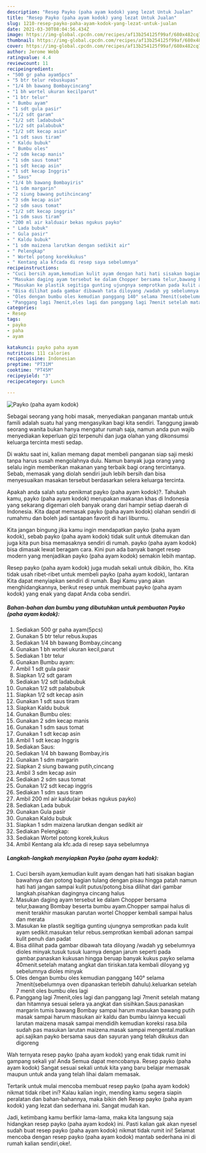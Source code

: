 ```yaml
---
description: "Resep Payko (paha ayam kodok) yang lezat Untuk Jualan"
title: "Resep Payko (paha ayam kodok) yang lezat Untuk Jualan"
slug: 1210-resep-payko-paha-ayam-kodok-yang-lezat-untuk-jualan
date: 2021-03-30T08:04:56.434Z
image: https://img-global.cpcdn.com/recipes/af13b254125f99af/680x482cq70/payko-paha-ayam-kodok-foto-resep-utama.jpg
thumbnail: https://img-global.cpcdn.com/recipes/af13b254125f99af/680x482cq70/payko-paha-ayam-kodok-foto-resep-utama.jpg
cover: https://img-global.cpcdn.com/recipes/af13b254125f99af/680x482cq70/payko-paha-ayam-kodok-foto-resep-utama.jpg
author: Jerome Webb
ratingvalue: 4.4
reviewcount: 11
recipeingredient:
- "500 gr paha ayam5pcs"
- "5 btr telur rebuskupas"
- "1/4 bh bawang Bombaycincang"
- "1 bh wortel ukuran kecilparut"
- "1 btr telur"
- " Bumbu ayam"
- "1 sdt gula pasir"
- "1/2 sdt garam"
- "1/2 sdt ladabubuk"
- "1/2 sdt palabubuk"
- "1/2 sdt kecap asin"
- "1 sdt saus tiram"
- " Kaldu bubuk"
- " Bumbu oles"
- "2 sdm kecap manis"
- "1 sdm saus tomat"
- "1 sdt kecap asin"
- "1 sdt kecap Inggris"
- " Saus"
- "1/4 bh bawang Bombayiris"
- "1 sdm margarin"
- "2 siung bawang putihcincang"
- "3 sdm kecap asin"
- "2 sdm saus tomat"
- "1/2 sdt kecap inggris"
- "1 sdm saus tiram"
- "200 ml air kalduair bekas ngukus payko"
- " Lada bubuk"
- " Gula pasir"
- " Kaldu bubuk"
- "1 sdm maizena larutkan dengan sedikit air"
- " Pelengkap"
- " Wortel potong korekkukus"
- " Kentang ala kfcada di resep saya sebelumnya"
recipeinstructions:
- "Cuci bersih ayam,kemudian kulit ayam dengan hati hati sisakan bagian bawahnya dan potong bagian tulang dengan pisau hingga patah namun hati hati jangan sampai kulit putus/potong.bisa dilihat dari gambar langkah.pisahkan dagingnya cincang halus"
- "Masukan daging ayam tersebut ke dalam Chopper bersama telur,bawang Bombay beserta bumbu ayam.Chopper sampai halus di menit terakhir masukan parutan wortel Chopper kembali sampai halus dan merata"
- "Masukan ke plastik segitiga gunting ujungnya semprotkan pada kulit ayam sedikit.masukan telur rebus.semprotkan kembali adonan sampai kulit penuh dan padat"
- "Bisa dilihat pada gambar dibawah tata diloyang /wadah yg sebelumnya dioles minyak.tusuk tusuk luarnya dengan jarum seperti pada gambar.panaskan kukusan hingga beruap banyak kukus payko selama 40menit.setelah matang angkat dan tiriskan.tata kembali diloyang yg sebelumnya dioles minyak"
- "Oles dengan bumbu oles kemudian panggang 140° selama 7menit(sebelumnya oven dipanaskan terlebih dahulu).keluarkan setelah 7 menit oles bumbu oles lagi"
- "Panggang lagi 7menit,oles lagi dan panggang lagi 7menit setelah matang dan hitamnya sesuai selera ya.angkat dan sisihkan.Saus:panaskan margarin tumis bawang Bombay sampai harum masukan bawang putih masak sampai harum masukan air kaldu dan bumbu lainnya kecuali larutan maizena masak sampai mendidih kemudian koreksi rasa.bila sudah pas masukan larutan maizena.masak sampai mengental.matikan api.sajikan payko bersama saus dan sayuran yang telah dikukus dan digoreng"
categories:
- Resep
tags:
- payko
- paha
- ayam

katakunci: payko paha ayam 
nutrition: 111 calories
recipecuisine: Indonesian
preptime: "PT31M"
cooktime: "PT45M"
recipeyield: "3"
recipecategory: Lunch

---
```



![Payko (paha ayam kodok)](https://img-global.cpcdn.com/recipes/af13b254125f99af/680x482cq70/payko-paha-ayam-kodok-foto-resep-utama.jpg)

Sebagai seorang yang hobi masak, menyediakan panganan mantab untuk famili adalah suatu hal yang mengasyikan bagi kita sendiri. Tanggung jawab seorang  wanita bukan hanya mengatur rumah saja, namun anda pun wajib menyediakan keperluan gizi terpenuhi dan juga olahan yang dikonsumsi keluarga tercinta mesti sedap.

Di waktu  saat ini, kalian memang dapat membeli panganan siap saji meski tanpa harus susah mengolahnya dulu. Namun banyak juga orang yang selalu ingin memberikan makanan yang terbaik bagi orang tercintanya. Sebab, memasak yang diolah sendiri jauh lebih bersih dan bisa menyesuaikan masakan tersebut berdasarkan selera keluarga tercinta. 



Apakah anda salah satu penikmat payko (paha ayam kodok)?. Tahukah kamu, payko (paha ayam kodok) merupakan makanan khas di Indonesia yang sekarang digemari oleh banyak orang dari hampir setiap daerah di Indonesia. Kita dapat memasak payko (paha ayam kodok) olahan sendiri di rumahmu dan boleh jadi santapan favorit di hari liburmu.

Kita jangan bingung jika kamu ingin mendapatkan payko (paha ayam kodok), sebab payko (paha ayam kodok) tidak sulit untuk ditemukan dan juga kita pun bisa memasaknya sendiri di rumah. payko (paha ayam kodok) bisa dimasak lewat beragam cara. Kini pun ada banyak banget resep modern yang menjadikan payko (paha ayam kodok) semakin lebih mantap.

Resep payko (paha ayam kodok) juga mudah sekali untuk dibikin, lho. Kita tidak usah ribet-ribet untuk membeli payko (paha ayam kodok), lantaran Kita dapat menyiapkan sendiri di rumah. Bagi Kamu yang akan menghidangkannya, berikut resep untuk membuat payko (paha ayam kodok) yang enak yang dapat Anda coba sendiri.

<!--inarticleads1-->

##### Bahan-bahan dan bumbu yang dibutuhkan untuk pembuatan Payko (paha ayam kodok):

1. Sediakan 500 gr paha ayam(5pcs)
1. Gunakan 5 btr telur rebus.kupas
1. Sediakan 1/4 bh bawang Bombay,cincang
1. Gunakan 1 bh wortel ukuran kecil,parut
1. Sediakan 1 btr telur
1. Gunakan  Bumbu ayam:
1. Ambil 1 sdt gula pasir
1. Siapkan 1/2 sdt garam
1. Sediakan 1/2 sdt ladabubuk
1. Gunakan 1/2 sdt palabubuk
1. Siapkan 1/2 sdt kecap asin
1. Gunakan 1 sdt saus tiram
1. Siapkan  Kaldu bubuk
1. Gunakan  Bumbu oles:
1. Gunakan 2 sdm kecap manis
1. Gunakan 1 sdm saus tomat
1. Gunakan 1 sdt kecap asin
1. Ambil 1 sdt kecap Inggris
1. Sediakan  Saus:
1. Sediakan 1/4 bh bawang Bombay,iris
1. Gunakan 1 sdm margarin
1. Siapkan 2 siung bawang putih,cincang
1. Ambil 3 sdm kecap asin
1. Sediakan 2 sdm saus tomat
1. Gunakan 1/2 sdt kecap inggris
1. Sediakan 1 sdm saus tiram
1. Ambil 200 ml air kaldu(air bekas ngukus payko)
1. Sediakan  Lada bubuk
1. Gunakan  Gula pasir
1. Gunakan  Kaldu bubuk
1. Siapkan 1 sdm maizena larutkan dengan sedikit air
1. Sediakan  Pelengkap:
1. Sediakan  Wortel potong korek,kukus
1. Ambil  Kentang ala kfc.ada di resep saya sebelumnya




<!--inarticleads2-->

##### Langkah-langkah menyiapkan Payko (paha ayam kodok):

1. Cuci bersih ayam,kemudian kulit ayam dengan hati hati sisakan bagian bawahnya dan potong bagian tulang dengan pisau hingga patah namun hati hati jangan sampai kulit putus/potong.bisa dilihat dari gambar langkah.pisahkan dagingnya cincang halus
1. Masukan daging ayam tersebut ke dalam Chopper bersama telur,bawang Bombay beserta bumbu ayam.Chopper sampai halus di menit terakhir masukan parutan wortel Chopper kembali sampai halus dan merata
1. Masukan ke plastik segitiga gunting ujungnya semprotkan pada kulit ayam sedikit.masukan telur rebus.semprotkan kembali adonan sampai kulit penuh dan padat
1. Bisa dilihat pada gambar dibawah tata diloyang /wadah yg sebelumnya dioles minyak.tusuk tusuk luarnya dengan jarum seperti pada gambar.panaskan kukusan hingga beruap banyak kukus payko selama 40menit.setelah matang angkat dan tiriskan.tata kembali diloyang yg sebelumnya dioles minyak
1. Oles dengan bumbu oles kemudian panggang 140° selama 7menit(sebelumnya oven dipanaskan terlebih dahulu).keluarkan setelah 7 menit oles bumbu oles lagi
1. Panggang lagi 7menit,oles lagi dan panggang lagi 7menit setelah matang dan hitamnya sesuai selera ya.angkat dan sisihkan.Saus:panaskan margarin tumis bawang Bombay sampai harum masukan bawang putih masak sampai harum masukan air kaldu dan bumbu lainnya kecuali larutan maizena masak sampai mendidih kemudian koreksi rasa.bila sudah pas masukan larutan maizena.masak sampai mengental.matikan api.sajikan payko bersama saus dan sayuran yang telah dikukus dan digoreng




Wah ternyata resep payko (paha ayam kodok) yang enak tidak rumit ini gampang sekali ya! Anda Semua dapat mencobanya. Resep payko (paha ayam kodok) Sangat sesuai sekali untuk kita yang baru belajar memasak maupun untuk anda yang telah lihai dalam memasak.

Tertarik untuk mulai mencoba membuat resep payko (paha ayam kodok) nikmat tidak ribet ini? Kalau kalian ingin, mending kamu segera siapin peralatan dan bahan-bahannya, maka bikin deh Resep payko (paha ayam kodok) yang lezat dan sederhana ini. Sangat mudah kan. 

Jadi, ketimbang kamu berfikir lama-lama, maka kita langsung saja hidangkan resep payko (paha ayam kodok) ini. Pasti kalian gak akan nyesel sudah buat resep payko (paha ayam kodok) nikmat tidak rumit ini! Selamat mencoba dengan resep payko (paha ayam kodok) mantab sederhana ini di rumah kalian sendiri,oke!.

